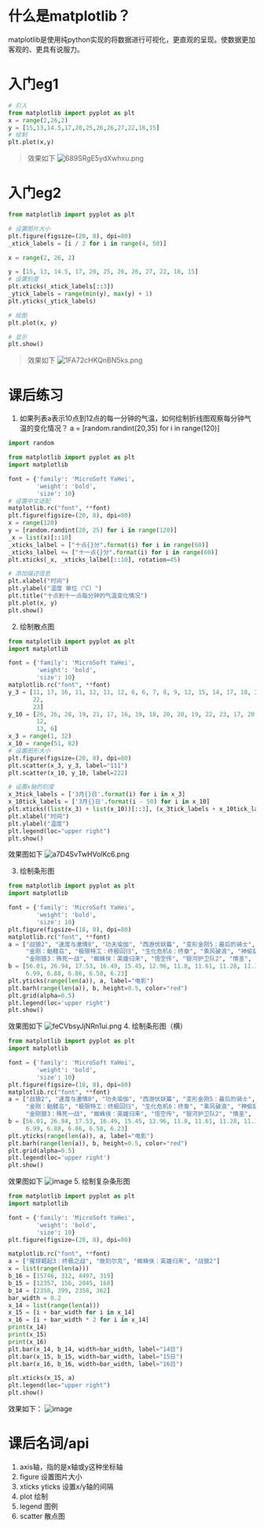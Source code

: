 # 什么是matplotlib？
matplotlib是使用纯python实现的将数据进行可视化，更直观的呈现。使数据更加客观的、更具有说服力。

# 入门eg1
```python
# 引入
from matplotlib import pyplot as plt
x = range(2,26,2)
y = [15,13,14.5,17,20,25,26,26,27,22,18,15]
# 绘制
plt.plot(x,y)
```
> 效果如下
![689SRgE5ydXwhxu.png](https://s2.loli.net/2024/07/25/689SRgE5ydXwhxu.png)

# 入门eg2
```python
from matplotlib import pyplot as plt

# 设置图片大小
plt.figure(figsize=(20, 8), dpi=80)
_xtick_labels = [i / 2 for i in range(4, 50)]

x = range(2, 26, 2)

y = [15, 13, 14.5, 17, 20, 25, 26, 26, 27, 22, 18, 15]
# 设置刻度
plt.xticks(_xtick_labels[::3])
_ytick_labels = range(min(y), max(y) + 1)
plt.yticks(_ytick_labels)

# 绘图
plt.plot(x, y)

# 显示
plt.show()

```
> 效果如下
![1FA72cHKQnBN5ks.png](https://s2.loli.net/2024/07/25/1FA72cHKQnBN5ks.png)

# 课后练习
1. 如果列表a表示10点到12点的每一分钟的气温，如何绘制折线图观察每分钟气温的变化情况？
  a = [random.randint(20,35) for i in range(120)]
```python
import random

from matplotlib import pyplot as plt
import matplotlib

font = {'family': 'MicroSoft YaHei',
        'weight': 'bold',
        'size': 10}
# 设置中文适配
matplotlib.rc("font", **font)
plt.figure(figsize=(20, 8), dpi=80)
x = range(120)
y = [random.randint(20, 25) for i in range(120)]
_x = list(x)[::10]
_xticks_lalbel = ["十点{}分".format(i) for i in range(60)]
_xticks_lalbel += ["十一点{}分".format(i) for i in range(60)]
plt.xticks(_x, _xticks_lalbel[::10], rotation=45)

# 添加描述信息
plt.xlabel("时间")
plt.ylabel("温度 单位（℃）")
plt.title("十点到十一点每分钟的气温变化情况")
plt.plot(x, y)
plt.show()

```

2. 绘制散点图
```python
from matplotlib import pyplot as plt
import matplotlib

font = {'family': 'MicroSoft YaHei',
        'weight': 'bold',
        'size': 10}
matplotlib.rc("font", **font)
y_3 = [11, 17, 16, 11, 12, 11, 12, 6, 6, 7, 8, 9, 12, 15, 14, 17, 18, 21, 16, 17, 20, 14, 15, 15, 15, 19, 21, 22, 22,
       22,
       23]
y_10 = [26, 26, 28, 19, 21, 17, 16, 19, 18, 20, 20, 19, 22, 23, 17, 20, 21, 20, 22, 15, 11, 15, 5, 13, 17, 10, 11, 13,
        12,
        13, 6]
x_3 = range(1, 32)
x_10 = range(51, 82)
# 设置图形大小
plt.figure(figsize=(20, 8), dpi=80)
plt.scatter(x_3, y_3, label="111")
plt.scatter(x_10, y_10, label=222)

# 设置x轴的刻度
x_3tick_labels = ['3月{}日'.format(i) for i in x_3]
x_10tick_labels = ['3月{}日'.format(i - 50) for i in x_10]
plt.xticks((list(x_3) + list(x_10))[::3], (x_3tick_labels + x_10tick_labels)[::3])
plt.xlabel("时间")
plt.ylabel("温度")
plt.legend(loc="upper right")
plt.show()

```
效果图如下
![a7D4SvTwHVolKc6.png](https://s2.loli.net/2024/07/26/a7D4SvTwHVolKc6.png)

3. 绘制条形图
```python
from matplotlib import pyplot as plt
import matplotlib

font = {'family': 'MicroSoft YaHei',
        'weight': 'bold',
        'size': 10}
plt.figure(figsize=(18, 8), dpi=80)
matplotlib.rc("font", **font)
a = ["战狼2", "速度与激情8", "功夫瑜伽", "西游伏妖篇", "变形金刚5：最后的骑士", "摔跤吧爸爸", "加勒比海盗5：死无对证",
     "金刚：骷髅岛", "极限特工：终极回归", "生化危机6：终章", "乘风破浪", "神偷奶爸3", "智取威虎山", "大闹天竺",
     "金刚狼3：殊死一战", "蜘蛛侠：英雄归来", "悟空传", "银河护卫队2", "情圣", "新木乃伊"]
b = [56.01, 26.94, 17.53, 16.49, 15.45, 12.96, 11.8, 11.61, 11.28, 11.12, 10.49, 10.3, 8.75, 7.55, 7.32,
     6.99, 6.88, 6.86, 6.58, 6.23]
plt.yticks(range(len(a)), a, label="电影")
plt.barh(range(len(a)), b, height=0.5, color="red")
plt.grid(alpha=0.5)
plt.legend(loc='upper right')
plt.show()
```
效果图如下
![feCVbsyJjNRn1ui.png](https://s2.loli.net/2024/07/26/feCVbsyJjNRn1ui.png)
4. 绘制条形图（横）
```python
from matplotlib import pyplot as plt
import matplotlib

font = {'family': 'MicroSoft YaHei',
        'weight': 'bold',
        'size': 10}
plt.figure(figsize=(18, 8), dpi=80)
matplotlib.rc("font", **font)
a = ["战狼2", "速度与激情8", "功夫瑜伽", "西游伏妖篇", "变形金刚5：最后的骑士", "摔跤吧爸爸", "加勒比海盗5：死无对证",
     "金刚：骷髅岛", "极限特工：终极回归", "生化危机6：终章", "乘风破浪", "神偷奶爸3", "智取威虎山", "大闹天竺",
     "金刚狼3：殊死一战", "蜘蛛侠：英雄归来", "悟空传", "银河护卫队2", "情圣", "新木乃伊"]
b = [56.01, 26.94, 17.53, 16.49, 15.45, 12.96, 11.8, 11.61, 11.28, 11.12, 10.49, 10.3, 8.75, 7.55, 7.32,
     6.99, 6.88, 6.86, 6.58, 6.23]
plt.yticks(range(len(a)), a, label="电影")
plt.barh(range(len(a)), b, height=0.5, color="red")
plt.grid(alpha=0.5)
plt.legend(loc='upper right')
plt.show()

```
效果图如下
![image](https://github.com/user-attachments/assets/9a6f57fc-77a9-493e-a1c5-2efa08867bf0)
5. 绘制复杂条形图
```python
from matplotlib import pyplot as plt
import matplotlib

font = {'family': 'MicroSoft YaHei',
        'weight': 'bold',
        'size': 10}
plt.figure(figsize=(20, 8), dpi=80)

matplotlib.rc("font", **font)
a = ["猩球崛起3：终极之战", "敦刻尔克", "蜘蛛侠：英雄归来", "战狼2"]
x = list(range(len(a)))
b_16 = [15746, 312, 4497, 319]
b_15 = [12357, 156, 2045, 168]
b_14 = [2358, 399, 2358, 362]
bar_width = 0.2
x_14 = list(range(len(a)))
x_15 = [i + bar_width for i in x_14]
x_16 = [i + bar_width * 2 for i in x_14]
print(x_14)
print(x_15)
print(x_16)
plt.bar(x_14, b_14, width=bar_width, label="14日")
plt.bar(x_15, b_15, width=bar_width, label="15日")
plt.bar(x_16, b_16, width=bar_width, label="16日")

plt.xticks(x_15, a)
plt.legend(loc="upper right")
plt.show()

```
效果如下：
![image](https://github.com/user-attachments/assets/c3049d9b-a5ac-4d2e-b906-a7326864f521)

# 课后名词/api
1. axis轴，指的是x轴或y这种坐标轴
2. figure 设置图片大小
7. xticks yticks 设置x/y轴的间隔
8. plot 绘制
9. legend 图例
10. scatter 散点图
